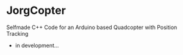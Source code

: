 # JorgCopter
Selfmade C++ Code for an Arduino based Quadcopter with Position Tracking
- in development...
